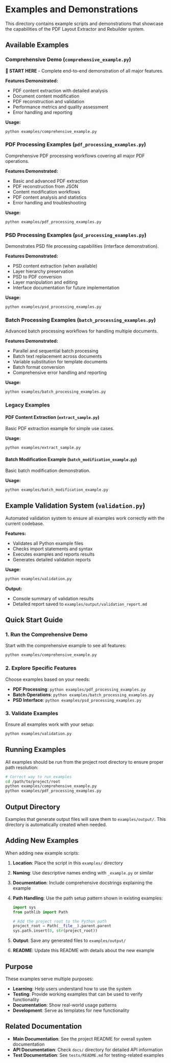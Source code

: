 # Examples and Demonstrations

This directory contains example scripts and demonstrations that showcase the capabilities of the PDF Layout Extractor and Rebuilder system.

## Available Examples

### Comprehensive Demo (`comprehensive_example.py`)

**🌟 START HERE** - Complete end-to-end demonstration of all major features.

**Features Demonstrated:**

- PDF content extraction with detailed analysis
- Document content modification
- PDF reconstruction and validation
- Performance metrics and quality assessment
- Error handling and reporting

**Usage:**

```bash
python examples/comprehensive_example.py
```

### PDF Processing Examples (`pdf_processing_examples.py`)

Comprehensive PDF processing workflows covering all major PDF operations.

**Features Demonstrated:**

- Basic and advanced PDF extraction
- PDF reconstruction from JSON
- Content modification workflows
- PDF content analysis and statistics
- Error handling and troubleshooting

**Usage:**

```bash
python examples/pdf_processing_examples.py
```

### PSD Processing Examples (`psd_processing_examples.py`)

Demonstrates PSD file processing capabilities (interface demonstration).

**Features Demonstrated:**

- PSD content extraction (when available)
- Layer hierarchy preservation
- PSD to PDF conversion
- Layer manipulation and editing
- Interface documentation for future implementation

**Usage:**

```bash
python examples/psd_processing_examples.py
```

### Batch Processing Examples (`batch_processing_examples.py`)

Advanced batch processing workflows for handling multiple documents.

**Features Demonstrated:**

- Parallel and sequential batch processing
- Batch text replacement across documents
- Variable substitution for template documents
- Batch format conversion
- Comprehensive error handling and reporting

**Usage:**

```bash
python examples/batch_processing_examples.py
```

### Legacy Examples

#### PDF Content Extraction (`extract_sample.py`)

Basic PDF extraction example for simple use cases.

**Usage:**

```bash
python examples/extract_sample.py
```

#### Batch Modification Example (`batch_modification_example.py`)

Basic batch modification demonstration.

**Usage:**

```bash
python examples/batch_modification_example.py
```

## Example Validation System (`validation.py`)

Automated validation system to ensure all examples work correctly with the current codebase.

**Features:**

- Validates all Python example files
- Checks import statements and syntax
- Executes examples and reports results
- Generates detailed validation reports

**Usage:**

```bash
python examples/validation.py
```

**Output:**

- Console summary of validation results
- Detailed report saved to `examples/output/validation_report.md`

## Quick Start Guide

### 1. Run the Comprehensive Demo

Start with the comprehensive example to see all features:

```bash
python examples/comprehensive_example.py
```

### 2. Explore Specific Features

Choose examples based on your needs:

- **PDF Processing**: `python examples/pdf_processing_examples.py`
- **Batch Operations**: `python examples/batch_processing_examples.py`
- **PSD Interface**: `python examples/psd_processing_examples.py`

### 3. Validate Examples

Ensure all examples work with your setup:

```bash
python examples/validation.py
```

## Running Examples

All examples should be run from the project root directory to ensure proper path resolution:

```bash
# Correct way to run examples
cd /path/to/project/root
python examples/comprehensive_example.py
python examples/pdf_processing_examples.py
```

## Output Directory

Examples that generate output files will save them to `examples/output/`. This directory is automatically created when needed.

## Adding New Examples

When adding new example scripts:

1. **Location**: Place the script in this `examples/` directory
2. **Naming**: Use descriptive names ending with `_example.py` or similar
3. **Documentation**: Include comprehensive docstrings explaining the example
4. **Path Handling**: Use the path setup pattern shown in existing examples:

   ```python
   import sys
   from pathlib import Path

   # Add the project root to the Python path
   project_root = Path(__file__).parent.parent
   sys.path.insert(0, str(project_root))
   ```

5. **Output**: Save any generated files to `examples/output/`
6. **README**: Update this README with details about the new example

## Purpose

These examples serve multiple purposes:

- **Learning**: Help users understand how to use the system
- **Testing**: Provide working examples that can be used to verify functionality
- **Documentation**: Show real-world usage patterns
- **Development**: Serve as templates for new functionality

## Related Documentation

- **Main Documentation**: See the project README for overall system documentation
- **API Documentation**: Check `docs/` directory for detailed API information
- **Test Documentation**: See `tests/README.md` for testing-related examples
